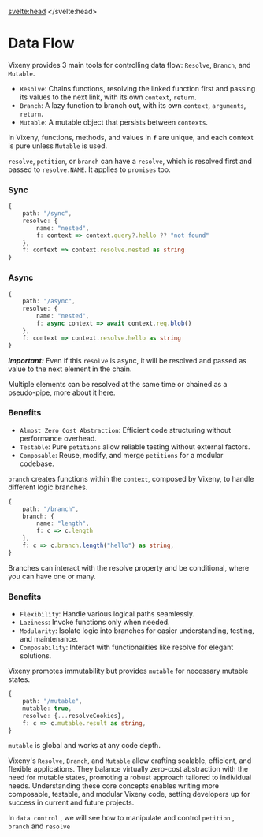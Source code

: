 <script>
	import Iconie from "$lib/components/Iconie.svelte";
    import PreviousNext from "$lib/components/PreviousNext.svelte"
    import Heading from "$lib/components/Heading.svelte"
</script>

<svelte:head>
	<title>Data Control - Vixeny</title>
	<meta name="description" content="About this page" />
</svelte:head>

# Data Flow

Vixeny provides 3 main tools for controlling data flow: `Resolve`, `Branch`, and `Mutable`.

- `Resolve`: Chains functions, resolving the linked function first and passing its values to the next link, with its own `context`, `return`.
- `Branch`: A lazy function to branch out, with its own `context`, `arguments`, `return`.
- `Mutable`: A mutable object that persists between `contexts`.

In Vixeny, functions, methods, and values in **`f`** are unique, and each context is pure unless `Mutable` is used.

<Heading title="Resolve" size="2" />

`resolve`, `petition`, or `branch` can have a `resolve`, which is resolved first and passed to `resolve.NAME`. It applies to `promises` too.

### Sync

```ts
{
    path: "/sync",
    resolve: {
        name: "nested",
        f: context => context.query?.hello ?? "not found"
    },
    f: context => context.resolve.nested as string
}
```
### Async
```ts
{
    path: "/async",
    resolve: {
        name: "nested",
        f: async context => await context.req.blob()
    },
    f: context => context.resolve.hello as string
}
```

***important:*** Even if this `resolve` is async, it will be resolved and passed as value to the next element in the chain. 
 
Multiple elements can be resolved at the same time or chained as a pseudo-pipe, more about it <a href="/docs/modules/resolve" class="inline-block underline">here</a>.

### Benefits
- `Almost Zero Cost Abstraction`: Efficient code structuring without performance overhead.
- `Testable`: Pure `petitions` allow reliable testing without external factors.
- `Composable`: Reuse, modify, and merge `petitions` for a modular codebase.


<Heading title="Branch" size="2" />

`branch` creates functions within the `context`, composed by Vixeny, to handle different logic branches.

```ts
{
    path: "/branch",
    branch: {
        name: "length",
        f: c => c.length
    },
    f: c => c.branch.length("hello") as string,
}
```
Branches can interact with the resolve property and be conditional, where you can have one or many.

### Benefits
- `Flexibility`: Handle various logical paths seamlessly.
- `Laziness`: Invoke functions only when needed.
- `Modularity`: Isolate logic into branches for easier understanding, testing, and maintenance.
- `Composability`: Interact with functionalities like resolve for elegant solutions.

<Heading title="Mutable" size="2" />

Vixeny promotes immutability but provides `mutable` for necessary mutable states.

```ts
{
    path: "/mutable",
    mutable: true,
    resolve: {...resolveCookies},
    f: c => c.mutable.result as string,
}
```
`mutable` is global and works at any code depth.

<Heading title="Conclusion" size="2" />

Vixeny's `Resolve`, `Branch`, and `Mutable` allow crafting scalable, efficient, and flexible applications. They balance virtually zero-cost abstraction with the need for mutable states, promoting a robust approach tailored to individual needs. Understanding these core concepts enables writing more composable, testable, and modular Vixeny code, setting developers up for success in current and future projects.

In `data control` , we will see how to manipulate and control `petition` , `branch` and `resolve`

<PreviousNext previous="/basics" next="/data_control" />
